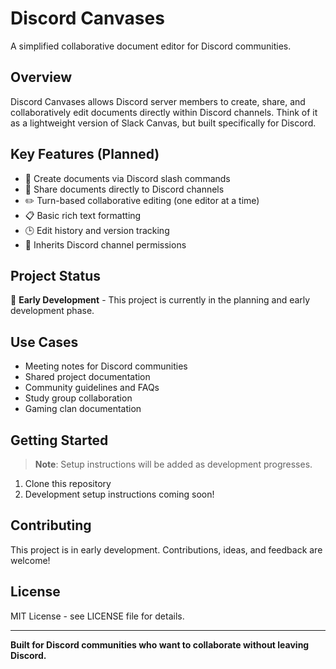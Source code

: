 # Discord Canvases

A simplified collaborative document editor for Discord communities.

## Overview

Discord Canvases allows Discord server members to create, share, and collaboratively edit documents directly within Discord channels. Think of it as a lightweight version of Slack Canvas, but built specifically for Discord.

## Key Features (Planned)

- 📝 Create documents via Discord slash commands
- 🔗 Share documents directly to Discord channels  
- ✏️ Turn-based collaborative editing (one editor at a time)
- 📋 Basic rich text formatting
- 🕒 Edit history and version tracking
- 🔐 Inherits Discord channel permissions

## Project Status

🚧 **Early Development** - This project is currently in the planning and early development phase.

## Use Cases

- Meeting notes for Discord communities
- Shared project documentation
- Community guidelines and FAQs
- Study group collaboration
- Gaming clan documentation

## Getting Started

> **Note**: Setup instructions will be added as development progresses.

1. Clone this repository
2. Development setup instructions coming soon!

## Contributing

This project is in early development. Contributions, ideas, and feedback are welcome!

## License

MIT License - see LICENSE file for details.

---

**Built for Discord communities who want to collaborate without leaving Discord.** 